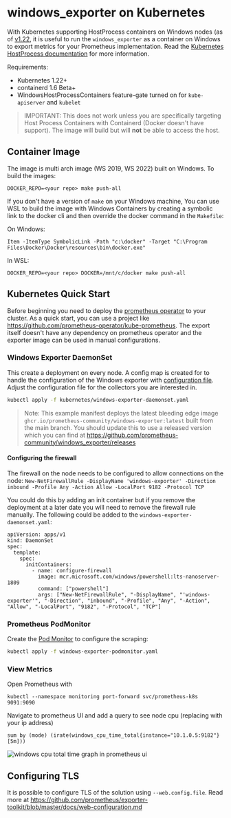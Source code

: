 # windows_exporter on Kubernetes

With Kubernetes supporting HostProcess containers on Windows nodes (as of [v1.22](https://kubernetes.io/blog/2021/08/16/windows-hostprocess-containers/), it is useful to run the `windows_exporter` as a container on Windows to export metrics for your Prometheus implementation.  Read the [Kubernetes HostProcess documentation](https://kubernetes.io/docs/tasks/configure-pod-container/create-hostprocess-pod/) for more information.

Requirements:

- Kubernetes 1.22+
- containerd 1.6 Beta+
- WindowsHostProcessContainers feature-gate turned on for `kube-apiserver` and `kubelet`

> IMPORTANT: This does not work unless you are specifically targeting Host Process Containers with Containerd (Docker doesn't have support).  The image will build but will **not** be able to access the host.

## Container Image

The image is multi arch image (WS 2019, WS 2022) built on Windows. To build the images:

```
DOCKER_REPO=<your repo> make push-all
```

If you don't have a version of `make` on your Windows machine, You can use WSL to build the image with Windows Containers by creating a symbolic link to the docker cli and then override the docker command in the `Makefile`: 

On Windows:
```
Item -ItemType SymbolicLink -Path "c:\docker" -Target "C:\Program Files\Docker\Docker\resources\bin\docker.exe"
```

In WSL:
```
DOCKER_REPO=<your repo> DOCKER=/mnt/c/docker make push-all 
```

## Kubernetes Quick Start

Before beginning you need to deploy the [prometheus operator](https://github.com/prometheus-operator/prometheus-operator) to your cluster. As a quick start, you can use a project like https://github.com/prometheus-operator/kube-prometheus. The export itself doesn't have any dependency on prometheus operator and the exporter image can be used in manual configurations.

### Windows Exporter DaemonSet

This create a deployment on every node. A config map is created for to handle the configuration of the Windows exporter with [configuration file](../README.md#using-a-configuration-file).  Adjust the configuration file for the collectors you are interested in.

```bash
kubectl apply -f kubernetes/windows-exporter-daemonset.yaml
```

> Note: This example manifest deploys the latest bleeding edge image `ghcr.io/prometheus-community/windows-exporter:latest` built from the main branch.  You should update this to use a released version which you can find at https://github.com/prometheus-community/windows_exporter/releases

#### Configuring the firewall
The firewall on the node needs to be configured  to allow connections on the node: `New-NetFirewallRule -DisplayName 'windows-exporter' -Direction inbound -Profile Any -Action Allow -LocalPort 9182 -Protocol TCP` 

You could do this by adding an init container but if you remove the deployment at a later date you will need to remove the firewall rule manually. The following could be added to the `windows-exporter-daemonset.yaml`:

```
apiVersion: apps/v1
kind: DaemonSet
spec:
  template:
    spec:
      initContainers:
        - name: configure-firewall
          image: mcr.microsoft.com/windows/powershell:lts-nanoserver-1809
          command: ["powershell"]
          args: ["New-NetFirewallRule", "-DisplayName", "'windows-exporter'", "-Direction", "inbound", "-Profile", "Any", "-Action", "Allow", "-LocalPort", "9182", "-Protocol", "TCP"]
```

### Prometheus PodMonitor

Create the [Pod Monitor](https://prometheus-operator.dev/docs/operator/design/#podmonitor) to configure the scraping:

```bash
kubectl apply -f windows-exporter-podmonitor.yaml
```

### View Metrics

Open Prometheus with 

```
kubectl --namespace monitoring port-forward svc/prometheus-k8s 9091:9090
```

Navigate to prometheus UI and add a query to see node cpu (replacing with your ip address)

```
sum by (mode) (irate(windows_cpu_time_total{instance="10.1.0.5:9182"}[5m]))
```

![windows cpu total time graph in prometheus ui](https://user-images.githubusercontent.com/648372/140547130-b535c766-6479-47d3-b2d3-cd8a551647df.png)


## Configuring TLS

It is possible to configure TLS of the solution using `--web.config.file`.  Read more at https://github.com/prometheus/exporter-toolkit/blob/master/docs/web-configuration.md
